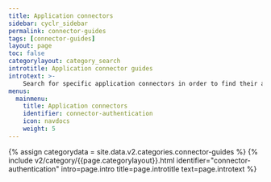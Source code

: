 ```yaml
---
title: Application connectors
sidebar: cyclr_sidebar
permalink: connector-guides
tags: [connector-guides]
layout: page
toc: false
categorylayout: category_search
introtitle: Application connector guides
introtext: >-
    Search for specific application connectors in order to find their authentication guides and other additional information, or browse the available application connectors on the Cyclr website.
menus:
  mainmenu:
    title: Application connectors
    identifier: connector-authentication
    icon: navdocs
    weight: 5
---
```

{% assign categorydata = site.data.v2.categories.connector-guides %}
{% include v2/category/{{page.categorylayout}}.html identifier="connector-authentication" intro=page.intro title=page.introtitle text=page.introtext %}
